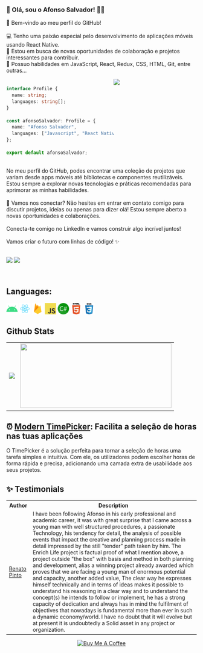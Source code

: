 ### 👋 Olá, sou o Afonso Salvador! 👨‍💻 

🌟 Bem-vindo ao meu perfil do GitHub!
</br>
</br>
💻 Tenho uma paixão especial pelo desenvolvimento de aplicações móveis usando React Native.</br>
🚀 Estou em busca de novas oportunidades de colaboração e projetos interessantes para contribuir.</br>
🌟 Possuo habilidades em JavaScript, React, Redux, CSS, HTML, Git, entre outras...</br>

<img src="https://media.giphy.com/media/3pHrwP0Lg9t8NqiLWY/giphy.gif" align="right" width="220">

```typescript

interface Profile {
  name: string;
  languages: string[];
}

const afonsoSalvador: Profile = {
  name: "Afonso Salvador",
  languages: ["Javascript", "React Native", "Typescript", "Redux", "REST API"],
};

export default afonsoSalvador;
```

</br>
No meu perfil do GitHub, podes encontrar uma coleção de projetos que variam desde apps móveis até bibliotecas e componentes reutilizáveis. Estou sempre a explorar novas tecnologias e práticas recomendadas para aprimorar as minhas habilidades.
</br>
</br>
🤝 Vamos nos conectar? Não hesites em entrar em contato comigo para discutir projetos, ideias ou apenas para dizer olá! 
Estou sempre aberto a novas oportunidades e colaborações. </br></br>Conecta-te comigo no LinkedIn e vamos construir algo incrível juntos!

</br>
</br>
Vamos criar o futuro com linhas de código! ✨
</br>
</br>

<a href="https://www.linkedin.com/in/afonso-salvador/" target="_blank"><img src="https://img.shields.io/badge/-LinkedIn-%230077B5?style=for-the-badge&logo=linkedin&logoColor=white" target="_blank"></a>     <a href = "mailto: afonso.macedo1@gmail.com"><img src="https://img.shields.io/badge/-Gmail-%23333?style=for-the-badge&logo=gmail&logoColor=white" target="_blank"></a>

  <img src="https://www.animatedimages.org/data/media/562/animated-line-image-0111.gif" width="1000" height="2" />

## **Languages:**  
<code><img height="30" src="https://raw.githubusercontent.com/github/explore/80688e429a7d4ef2fca1e82350fe8e3517d3494d/topics/android/android.png"></code>
<code><img height="30" src="https://raw.githubusercontent.com/github/explore/80688e429a7d4ef2fca1e82350fe8e3517d3494d/topics/react/react.png"></code>
<code><img height="30" src="https://raw.githubusercontent.com/github/explore/80688e429a7d4ef2fca1e82350fe8e3517d3494d/topics/firebase/firebase.png"></code>
<code><img height="30" src="https://raw.githubusercontent.com/github/explore/80688e429a7d4ef2fca1e82350fe8e3517d3494d/topics/javascript/javascript.png"></code>
<code><img height="30" src="https://raw.githubusercontent.com/github/explore/80688e429a7d4ef2fca1e82350fe8e3517d3494d/topics/csharp/csharp.png"></code>
<code><img height="30" src="https://raw.githubusercontent.com/github/explore/80688e429a7d4ef2fca1e82350fe8e3517d3494d/topics/html/html.png"></code>
<code><img height="30" src="https://raw.githubusercontent.com/github/explore/80688e429a7d4ef2fca1e82350fe8e3517d3494d/topics/css/css.png"></code>
    </div>

## Github Stats

<table>    
<tr>
  <td align="center">
    <img width="400" src="https://github-readme-stats.vercel.app/api?username=afonsomsalvador&show_icons=true&theme=synthwave&include_all_commits=true" />
  </td>
  <td align="center">
    <img height="170" width="400" src="https://github-readme-stats.vercel.app/api/top-langs/?username=afonsomsalvador&layout=compact&theme=synthwave&langs_count=15" /> 
  </td>
</tr>
</table>
</div>

## ⏰ [Modern TimePicker](https://github.com/afonsomsalvador/react-native-modern-time-picker): Facilita a seleção de horas nas tuas aplicações

O TimePicker é a solução perfeita para tornar a seleção de horas uma tarefa simples e intuitiva. Com ele, os utilizadores podem escolher horas de forma rápida e precisa, adicionando uma camada extra de usabilidade aos seus projetos.
</br>



## ✨ Testimonials
        
<table>
  <tr>
    <th>Author</th>
    <th>Description</th>
  </tr>
  <tr>
    <td><a target="_blank" href="https://www.linkedin.com/in/pintore/">Renato Pinto</a></td>
    <td>I have been following Afonso in his early professional and academic career, it was with great surprise that I came across a young man with well structured procedures, a passionate Technology, his tendency for detail, the analysis of possible events that impact the creative and planning process made in detail impressed by the still "tender" path taken by him. 
The Enrich Life project is factual proof of what I mention above, a project outside "the box" with basis and method in both planning and development, alias a winning project already awarded which proves that we are facing a young man of enormous potential and capacity, another added value, The clear way he expresses himself technically and in terms of ideas makes it possible to understand his reasoning in a clear way and to understand the concept(s) he intends to follow or implement, he has a strong capacity of dedication and always has in mind the fulfilment of objectives that nowadays is fundamental more than ever in such a dynamic economy/world.
I have no doubt that it will evolve but at present it is undoubtedly a Solid asset in any project or organization.</td>
  </tr>
</table>

<div align="center">
    <a href="" target="_blank"><img src="https://cdn.buymeacoffee.com/buttons/v2/default-yellow.png" alt="Buy Me A Coffee"             style="height: 60px !important;width: 217px !important;" >
    </a>
</div>
